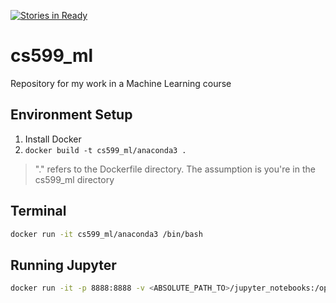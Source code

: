 [![Stories in Ready](https://badge.waffle.io/psychobolt/cs599_ml.png?label=ready&title=Ready)](https://waffle.io/psychobolt/cs599_ml)
# cs599_ml

Repository for my work in a Machine Learning course

## Environment Setup

1. Install Docker
2. ```docker build -t cs599_ml/anaconda3 .```

> "." refers to the Dockerfile directory. The assumption is you're in the cs599_ml directory

## Terminal

```sh
docker run -it cs599_ml/anaconda3 /bin/bash
```

## Running Jupyter

```sh
docker run -it -p 8888:8888 -v <ABSOLUTE_PATH_TO>/jupyter_notebooks:/opt/notebooks cs599_ml/anaconda3
```